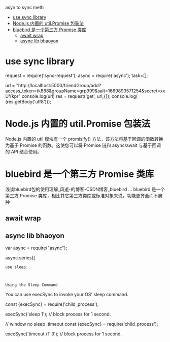 asyn to sync meth

<!-- TOC -->

- [use sync library](#use-sync-library)
- [Node.js 内置的 util.Promise 包装法](#nodejs-内置的-utilpromise-包装法)
- [bluebird 是一个第三方 Promise 类库](#bluebird-是一个第三方-promise-类库)
  - [await wrap](#await-wrap)
  - [async lib bhaoyon](#async-lib-bhaoyon)

<!-- /TOC -->

# use sync library
request = require('sync-request'); 
async = require('async');
task=[];


url = "http://localhost:5000/friendGroup/add?access_token=tk888&groupName=grp999&salt=1669893571254&secret=xxUYkpr"
console.log(url) 
res = request('get', url,{});
console.log( (res.getBody('utf8')));

# Node.js 内置的 util.Promise 包装法

Node.js 内置的 util 模块有一个 promisify() 方法，该方法将基于回调的函数转换为基于 Promise 的函数。这使您可以将 Promise 链和 async/await 与基于回调的 API 结合使用。

# bluebird 是一个第三方 Promise 类库
浅谈bluebird包的使用理解_风逝-的博客-CSDN博客_bluebird …
bluebird 是一个第三方 Promise 类库，相比其它第三方类库或标准对象来说，功能更齐全而不臃肿

## await wrap

## async lib bhaoyon
var async = require("async");

async.series([

    use sleep..



    Using the Sleep Command
You can use execSync to invoke your OS' sleep command.

const {execSync} = require('child_process');

execSync('sleep 1'); // block process for 1 second.

// window no sleep .timeout
const {execSync} = require('child_process');

execSync('timeout /T 3'); // block process for 1 second.
